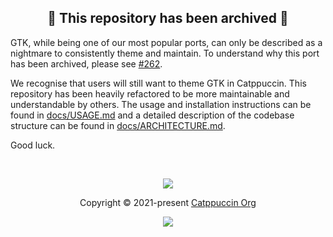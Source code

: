 <h2 align="center">🚧 This repository has been archived 🚧</h2>

GTK, while being one of our most popular ports, can only be described as a
nightmare to consistently theme and maintain. To understand why this port has
been archived, please see [#262](https://github.com/catppuccin/gtk/issues/262).

We recognise that users will still want to theme GTK in Catppuccin. This
repository has been heavily refactored to be more maintainable and
understandable by others. The usage and installation instructions can be found
in [docs/USAGE.md](/docs/USAGE.md) and a detailed description of the codebase
structure can be found in [docs/ARCHITECTURE.md](/docs/ARCHITECTURE.md).

Good luck.

&nbsp;

<p align="center"><img src="https://raw.githubusercontent.com/catppuccin/catppuccin/main/assets/footers/gray0_ctp_on_line.svg?sanitize=true" /></p>
<p align="center">Copyright &copy; 2021-present <a href="https://github.com/catppuccin" target="_blank">Catppuccin Org</a>
<p align="center"><a href="https://github.com/catppuccin/gtk/blob/main/LICENSE"><img src="https://img.shields.io/static/v1.svg?style=for-the-badge&label=License&message=GPLv3&logoColor=d9e0ee&colorA=363a4f&colorB=b7bdf8"/></a></p>
